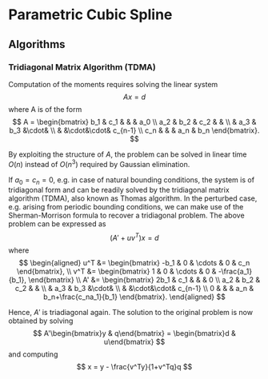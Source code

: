 # Parametric Cubic Spline #

## Algorithms ##

### Tridiagonal Matrix Algorithm (TDMA) ###
Computation of the moments requires solving the linear system
$$
Ax = d
$$
where A is of the form
$$
A = 
\begin{bmatrix}
  b_1 & c_1 &     &     & a_0     \\ 
  a_2 & b_2 & c_2 &     &         \\
      & a_3 & b_3 &\cdot&         \\
      &     &\cdot&\cdot& c_{n-1} \\
  c_n &     &     & a_n & b_n
\end{bmatrix}.
$$

By exploiting the structure of $A$, the problem can be solved in linear time $O(n)$ instead of $O(n^3)$ required by Gaussian elimination. 

If $a_0=c_n=0$, e.g. in case of natural bounding conditions, the system is of tridiagonal form and can be readily solved by the tridiagonal matrix algorithm (TDMA), also known as Thomas algorithm. In the perturbed case, e.g. arising from periodic bounding conditions, we can make use of the Sherman-Morrison formula to recover a tridiagonal problem. The above problem can be expressed as
$$
(A'+uv^T)x=d
$$
where
$$
\begin{aligned}
u^T &= \begin{bmatrix} -b_1 & 0 & \cdots & 0 & c_n \end{bmatrix}, \\
v^T &= \begin{bmatrix} 1 & 0 & \cdots & 0 & -\frac{a_1}{b_1}, \end{bmatrix} \\
A'  &= \begin{bmatrix}
  2b_1 & c_1 &     &     & 0       \\ 
  a_2  & b_2 & c_2 &     &         \\
       & a_3 & b_3 &\cdot&         \\
       &     &\cdot&\cdot& c_{n-1} \\
  0    &     &     & a_n & b_n+\frac{c_na_1}{b_1}
\end{bmatrix}.
\end{aligned}
$$

Hence, $A'$ is triadiagonal again. The solution to the original problem is now obtained by solving 
$$
A'\begin{bmatrix}y & q\end{bmatrix} = \begin{bmatrix}d & u\end{bmatrix}
$$
and computing
$$
x = y - \frac{v^Ty}{1+v^Tq}q
$$
